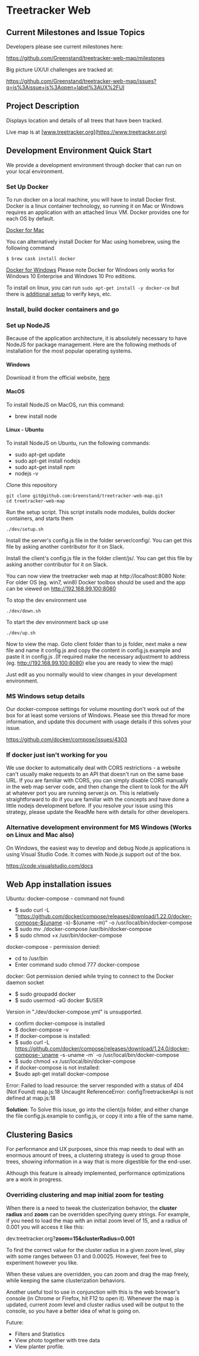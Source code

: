 # Treetracker Web

## Current Milestones and Issue Topics

Developers please see current milestones here:

https://github.com/Greenstand/treetracker-web-map/milestones



Big picture UX/UI challenges are tracked at:

https://github.com/Greenstand/treetracker-web-map/issues?q=is%3Aissue+is%3Aopen+label%3AUX%2FUI

## Project Description

Displays location and details of all trees that have been tracked.

Live map is at [www.treetracker.org](https://www.treetracker.org)



## Development Environment Quick Start

We provide a development environment through docker that can run on your local environment.

### Set Up Docker
To run docker on a local machine, you will have to install Docker first. Docker is a linux container technology, so running it on Mac or Windows requires an application with an attached linux VM. Docker provides one for each OS by default.

[Docker for Mac](https://docs.docker.com/docker-for-mac/install/)

You can alternatively install Docker for Mac using homebrew, using the following command

```
$ brew cask install docker
```

[Docker for Windows](https://docs.docker.com/docker-for-windows/install/)
Please note Docker for Windows only works for Windows 10 Enterprise and Windows 10 Pro editions. 

To install on linux, you can run `sudo apt-get install -y docker-ce` but there is [additional setup](https://docs.docker.com/install/linux/docker-ce/ubuntu/#set-up-the-repository) to verify keys, etc.


### Install, build docker containers and go

### Set up NodeJS
Because of the application architecture, it is absolutely necessary to have NodeJS for package management. Here are the following methods of installation for the most popular operating systems. 

#### Windows
Download it from the official website, [here](https://nodejs.org/en/#download)

#### MacOS

To install NodeJS on MacOS, run this command:
- brew install node
#### Linux - Ubuntu

To install NodeJS on Ubuntu, run the following commands:

- sudo apt-get update
- sudo apt-get install nodejs
- sudo apt-get install npm
- nodejs -v

Clone this repository

```
git clone git@github.com:Greenstand/treetracker-web-map.git
cd treetracker-web-map
```

Run the setup script.  This script installs node modules, builds docker containers, and starts them
```
./dev/setup.sh
```

Install the server's config.js file in the folder server/config/.  You can get this file by asking another contributor for it on Slack.

Install the client's config.js file in the folder client/js/.  You can get this file by asking another contributor for it on Slack.


You can now view the treetracker web map at http://localhost:8080
Note: For older OS (eg. win7, win8) Docker toolbox should be used and the app can be viewed on http://192.168.99.100:8080
 

To stop the dev environment use

```
./dev/down.sh
```

To start the dev environment back up use

```
./dev/up.sh
```

Now to view the map. Goto client folder than to js folder, next make a new file and name it config.js and copy the content in config.js.example and paste it in config.js .(If required make the necessary adjustment to address (eg. http://192.168.99.100:8080) else you are ready to view the map)

Just edit as you normally would to view changes in your development environment.

### MS Windows setup details

Our docker-compose settings for volume mounting don't work out of the box for at least some versions of Windows.  Please see this thread for more information, and update this document with usage details if this solves your issue.

https://github.com/docker/compose/issues/4303


### If docker just isn't working for you

We use docker to automatically deal with CORS restrictions - a website can't usually make requests to an API that doesn't run on the same base URL.  If you are familiar with CORS, you can simply disable CORS manually in the web map server code, and then change the client to look for the API at whatever port you are running server.js on.  This is relatively straightforward to do if you are familiar with the concepts and have done a little nodejs development before.  If you resolve your issue using this strategy, please update the ReadMe here with details for other developers.


### Alternative development environment for MS Windows (Works on Linux and Mac also)
On Windows, the easiest way to develop and debug Node.js applications is using Visual Studio Code.
It comes with Node.js support out of the box.

https://code.visualstudio.com/docs


## Web App installation issues

Ubuntu:
docker-compose - command not found:
 - $ sudo curl -L "https://github.com/docker/compose/releases/download/1.22.0/docker-compose-$(uname -s)-$(uname -m)"  -o /usr/local/bin/docker-compose
 - $ sudo mv ./docker-compose /usr/bin/docker-compose
 - $ sudo chmod +x /usr/bin/docker-compose

docker-compose - permission denied:
- cd to /usr/bin
- Enter command sudo chmod 777 docker-compose

docker: Got permission denied while trying to connect to the Docker daemon socket
 - $ sudo groupadd docker
 - $ sudo usermod -aG docker $USER

Version in "./dev/docker-compose.yml" is unsupported. 
 - confirm docker-compose is installed
 - $ docker-compose -v 
 - If docker-compose is installed:
 - $ sudo curl -L https://github.com/docker/compose/releases/download/1.24.0/docker-compose-`uname -s`-`uname -m` -o /usr/local/bin/docker-compose
 - $ sudo chmod +x /usr/local/bin/docker-compose
 - if docker-compose is not installed:
 - $sudo apt-get install docker-compose

Error: Failed to load resource: the server responded with a status of 404 (Not Found)
map.js:18 Uncaught ReferenceError: configTreetrackerApi is not defined
    at map.js:18

**Solution**: To Solve this issue, go into the client/js folder, and either change the file config.js.example to config.js, or copy it into a file of the same name.

## Clustering Basics

For performance and UX purposes, since this map needs to deal with an enormous amount of trees, a clustering strategy is used to group those trees, showing information in a way that is more digestible for the end-user.

Although this feature is already implemented, performance optimizations are a work in progress.

### Overriding clustering and map initial zoom for testing

When there is a need to tweak the clusterization behavior, the **cluster radius** and **zoom** can be overridden specifying query strings.
For example, if you need to load the map with an initial zoom level of 15, and a radius of 0.001 you will access it like this:

dev.treetracker.org?**zoom=15&clusterRadius=0.001**

To find the correct value for the cluster radius in a given zoom level, play with some ranges between 0.1 and 0.00025. However, feel free to experiment however you like.

When these values are overridden, you can zoom and drag the map freely, while keeping the same clusterization behaviors.

Another useful tool to use in conjunction with this is the web browser's console (in Chrome or Firefox, hit F12 to open it). Whenever the map is updated, current zoom level and cluster radius used will be output to the console, so you have a better idea of what is going on.

Future: 
* Filters and Statistics
* View photo together with tree data
* View planter profile. 


